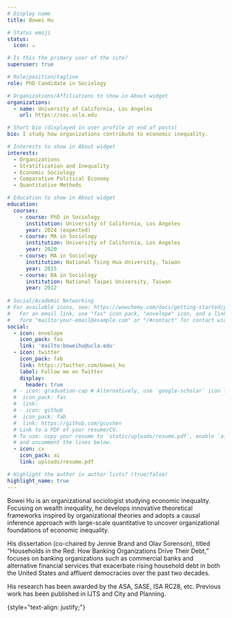 ```yaml
---
# Display name
title: Bowei Hu

# Status emoji
status:
  icon: ☕️

# Is this the primary user of the site?
superuser: true

# Role/position/tagline
role: PhD Candidate in Sociology

# Organizations/Affiliations to show in About widget
organizations:
  - name: University of California, Los Angeles
    url: https://soc.ucla.edu

# Short bio (displayed in user profile at end of posts)
bio: I study how organizations contribute to economic inequality.

# Interests to show in About widget
interests:
  - Organizations
  - Stratification and Inequality
  - Economic Sociology
  - Comparative Political Economy
  - Quantitative Methods

# Education to show in About widget
education:
  courses:
    - course: PhD in Sociology
      institution: University of California, Los Angeles
      year: 2024 (expected)
    - course: MA in Sociology
      institution: University of California, Los Angeles
      year: 2020
    - course: MA in Sociology
      institution: National Tsing Hua University, Taiwan
      year: 2015
    - course: BA in Sociology
      institution: National Taipei University, Taiwan
      year: 2012
      
# Social/Academic Networking
# For available icons, see: https://wowchemy.com/docs/getting-started/page-builder/#icons
#   For an email link, use "fas" icon pack, "envelope" icon, and a link in the
#   form "mailto:your-email@example.com" or "/#contact" for contact widget.
social:
  - icon: envelope
    icon_pack: fas
    link: 'mailto:boweihu@ucla.edu'
  - icon: twitter
    icon_pack: fab
    link: https://twitter.com/bowei_hu
    label: Follow me on Twitter
    display:
      header: true
  # - icon: graduation-cap # Alternatively, use `google-scholar` icon from `ai` icon pack
  #  icon_pack: fas
  #  link: 
  # - icon: github
  #  icon_pack: fab
  #  link: https://github.com/gcushen
  # Link to a PDF of your resume/CV.
  # To use: copy your resume to `static/uploads/resume.pdf`, enable `ai` icons in `params.yaml`,
  # and uncomment the lines below.
  - icon: cv
    icon_pack: ai
    link: uploads/resume.pdf

# Highlight the author in author lists? (true/false)
highlight_name: true
---
```

Bowei Hu is an organizational sociologist studying economic inequality. Focusing on wealth inequality, he develops innovative theoretical frameworks inspired by organizational theories and adopts a causal inference approach with large-scale quantitative to uncover organizational foundations of economic inequality. 

His dissertation (co-chaired by Jennie Brand and Olav Sorenson), titled “Households in the Red: How Banking Organizations Drive Their Debt,”
focuses on banking organizations such as commercial banks and alternative financial services that exacerbate rising household debt in both the United States and affluent democracies over the past two decades. 

His research has been awarded by the ASA, SASE, ISA RC28, etc. Previous work has been published in IJTS and City and Planning.


{style="text-align: justify;"}

